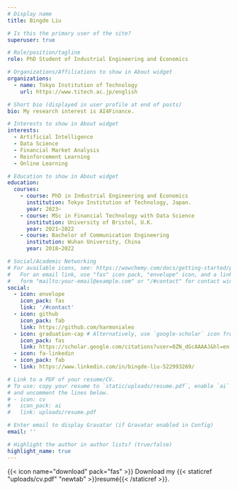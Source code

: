 ```yaml
---
# Display name
title: Bingde Liu

# Is this the primary user of the site?
superuser: true

# Role/position/tagline
role: PhD Student of Industrial Engineering and Economics

# Organizations/Affiliations to show in About widget
organizations:
  - name: Tokyo Institution of Technology
    url: https://www.titech.ac.jp/english

# Short bio (displayed in user profile at end of posts)
bio: My research interest is AI4Finance.

# Interests to show in About widget
interests:
  - Artificial Intelligence
  - Data Science
  - Financial Market Analysis
  - Reinforcement Learning
  - Online Learning

# Education to show in About widget
education:
  courses:
    - course: PhD in Industrial Engineering and Economics
      institution: Tokyo Institution of Technology, Japan.
      year: 2023~
    - course: MSc in Financial Technology with Data Science
      institution: University of Bristol, U.K.
      year: 2021~2022
    - course: Bachelor of Communication Engineering
      institution: Wuhan University, China
      year: 2018~2022

# Social/Academic Networking
# For available icons, see: https://wowchemy.com/docs/getting-started/page-builder/#icons
#   For an email link, use "fas" icon pack, "envelope" icon, and a link in the
#   form "mailto:your-email@example.com" or "/#contact" for contact widget.
social:
  - icon: envelope
    icon_pack: fas
    link: '/#contact'
  - icon: github
    icon_pack: fab
    link: https://github.com/harmonialeo
  - icon: graduation-cap # Alternatively, use `google-scholar` icon from `ai` icon pack
    icon_pack: fas
    link: https://scholar.google.com/citations?user=0ZN_dGcAAAAJ&hl=en
  - icon: fa-linkedin
  - icon_pack: fab
  - link: https://www.linkedin.com/in/bingde-liu-522993269/

# Link to a PDF of your resume/CV.
# To use: copy your resume to `static/uploads/resume.pdf`, enable `ai` icons in `params.toml`,
# and uncomment the lines below.
# - icon: cv
#   icon_pack: ai
#   link: uploads/resume.pdf

# Enter email to display Gravatar (if Gravatar enabled in Config)
email: ''

# Highlight the author in author lists? (true/false)
highlight_name: true
---
```




{{< icon name="download" pack="fas" >}} Download my {{< staticref "uploads/cv.pdf" "newtab" >}}resumé{{< /staticref >}}.

<!-- {{< icon name="download" pack="fas" >}} Download my {{< staticref "uploads/MSCtranscript.pdf" "newtab" >}}MSc transcripts{{< /staticref >}}.

{{< icon name="download" pack="fas" >}} Download my {{< staticref "uploads/undergradTranscript.pdf" "newtab" >}}undergraduate transcripts{{< /staticref >}} and {{< staticref "uploads/undergradGradingSys.pdf" "newtab" >}}certification of GPA{{< /staticref >}}. 

{{< icon name="download" pack="fas" >}} Download my reference letter from my {{< staticref "uploads/2022.08.12.Bingde.LIU.PhD.Ref.pdf" "newtab" >}}MSc tutor{{< /staticref >}} and {{< staticref "uploads/reference_letter_BingdeLiuYW.pdf" "newtab" >}}undergraduate tutor{{< /staticref >}}.  -->